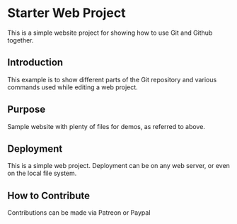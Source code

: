 # Starter Web Project

This is a simple website project for showing how to use Git and Github together.

## Introduction

This example is to show different parts of the Git repository and various commands used while editing a web project.

## Purpose

Sample website with plenty of files for demos, as referred to above.

## Deployment

This is a simple web project. Deployment can be on any web server, or even on the local file system.

## How to Contribute

Contributions can be made via Patreon or Paypal

